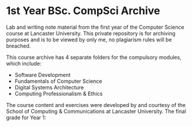 # 1st Year BSc. CompSci Archive

Lab and writing note material from the first year of the Computer Science course at Lancaster University.
This private repository is for archiving purposes and is to be viewed by only me, no plagiarism rules will be breached.
<br />

This course archive has 4 separate folders for the compulsory modules, which include:
* Software Development
* Fundamentals of Computer Science
* Digital Systems Architecture
* Computing Professionalism & Ethics

The course content and exercises were developed by and courtesy of the School of Computing & Communications at Lancaster University.
The final grade for Year 1: 
